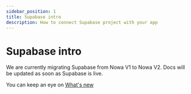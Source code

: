 ```yaml
---
sidebar_position: 1
title: Supabase intro
description: How to connect Supabase project with your app 
---
```


# Supabase intro

We are currently migrating Supabase from Nowa V1 to Nowa V2. Docs will be updated as soon as Supabase is live.

You can keep an eye on [What's new](../../whats-new.md)